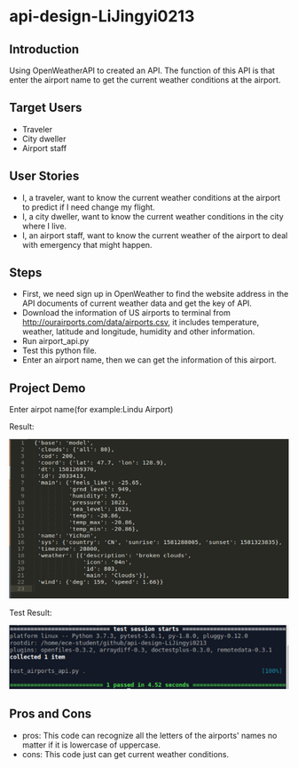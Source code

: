 # api-design-LiJingyi0213
## Introduction
Using OpenWeatherAPI to created an API. The function of this API is that enter the airport name to get the current weather conditions at the airport.

## Target Users
- Traveler
- City dweller
- Airport staff

## User Stories
- I, a traveler, want to know the current weather conditions at the airport to predict if I need change my flight.
- I, a city dweller, want to know the current weather conditions in the city where I live.
- I, an airport staff, want to know the current weather of the airport to deal with emergency that might happen.

## Steps
- First, we need sign up in OpenWeather to find the website address in the API documents of current weather data and get the key of API.
- Download the information of US airports to terminal from http://ourairports.com/data/airports.csv, it includes temperature, weather, latitude and longitude, humidity and other information.
- Run airport_api.py
- Test this python file.
- Enter an airport name, then we can get the information of this airport.

## Project Demo
Enter airpot name(for example:Lindu Airport)

Result:

![](https://github.com/BUEC500C1/api-design-LiJingyi0213/blob/master/270e2421a98ebf794a4c14151fff11b.png)

Test Result:

![](https://github.com/BUEC500C1/api-design-LiJingyi0213/blob/master/7a0d44b32495696cc14a660cfc7ce8c.png)

## Pros and Cons
- pros: This code can recognize all the letters of the airports' names no matter if it is lowercase of uppercase.
- cons: This code just can get current weather conditions.
